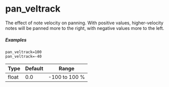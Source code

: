 ---
---
# pan_veltrack

The effect of note velocity on panning. With positive values, higher-velocity
notes will be panned more to the right, with negative values more to the left.

##### Examples

```
pan_veltrack=100
pan_veltrack=-40
```

| Type  | Default | Range         |
| ---   | ---     | ---           |
| float | 0.0     | -100 to 100 % |
